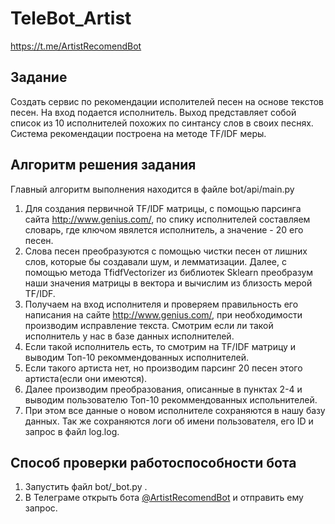 # TeleBot_Artist
https://t.me/ArtistRecomendBot
## Задание
Создать сервис по рекомендации исполителей песен на основе текстов песен. На вход подается исполнитель. Выход представляет собой список из 10 исполнителей похожих по синтансу слов в своих песнях.
Система рекомендации построена на методе TF/IDF меры.

## Алгоритм решения задания
Главный алгоритм выполнения находится в файле bot/api/main.py
1. Для создания первичной TF/IDF матрицы, с помощью парсинга сайта http://www.genius.com/, по спику исполнителей составляем словарь, где ключом явялется исполнитель, а значение - 20 его песен.
2. Слова песен преобразуются с помощью чистки песен от лишних слов, которые бы создавали шум, и лемматизации. Далее, с помощью метода TfidfVectorizer из библиотек Sklearn преобразум наши значения матрицы в вектора и вычислим из близость мерой TF/IDF.
3. Получаем на вход исполнителя и проверяем правильность его написания на сайте http://www.genius.com/, при необходимости производим исправление текста. Смотрим если ли такой исполнитель у нас в базе данных исполнителей.
4. Если такой исполнитель есть, то смотрим на TF/IDF матрицу и выводим Топ-10 рекоммендованных исполнителей.
5. Если такого артиста нет, но производим парсинг 20 песен этого артиста(если они имеются).
6. Далее производим преобразования, описанные в пунктах 2-4 и выводим пользователю Топ-10 рекоммендованных испольнителей.
7. При этом все данные о новом исполнителе сохраняются в нашу базу данных. Так же сохраняются логи об имени пользователя, его ID и запрос в файл log.log. 

## Способ проверки работоспособности бота
1. Запустить файл bot/_bot.py .
2. В Телеграме открыть бота [@ArtistRecomendBot](https://t.me/ArtistRecomendBot) и отправить ему запрос.
